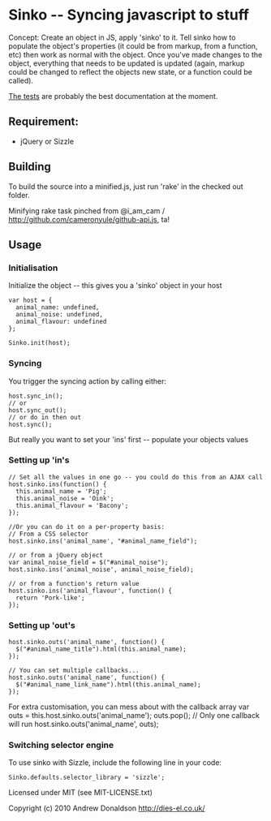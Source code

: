 # Sinko -- Syncing javascript to stuff

Concept: Create an object in JS, apply 'sinko' to it. Tell sinko how to populate the object's properties (it could be from markup, from a function, etc) then work as normal with the object. Once you've made changes to the object, everything that needs to be updated is updated (again, markup could be changed to reflect the objects new state, or a function could be called).

<a href="https://github.com/dies-el/sinko/tree/master/test">The tests</a> are probably the best documentation at the moment.

## Requirement:
* jQuery or Sizzle

## Building
To build the source into a minified.js, just run 'rake' in the checked out folder.

Minifying rake task pinched from @i_am_cam / http://github.com/cameronyule/github-api.js, ta!

## Usage

### Initialisation
Initialize the object -- this gives you a 'sinko' object in your host

    var host = {
      animal_name: undefined,
      animal_noise: undefined,
      animal_flavour: undefined
    };

    Sinko.init(host);

### Syncing
You trigger the syncing action by calling either:

    host.sync_in();
    // or
    host.sync_out();
    // or do in then out
    host.sync();

But really you want to set your 'ins' first -- populate your objects values

### Setting up 'in's
    // Set all the values in one go -- you could do this from an AJAX call
    host.sinko.ins(function() {
      this.animal_name = 'Pig';
      this.animal_noise = 'Oink';
      this.animal_flavour = 'Bacony';
    });

    //Or you can do it on a per-property basis:
    // From a CSS selector
    host.sinko.ins('animal_name', "#animal_name_field");

    // or from a jQuery object
    var animal_noise_field = $("#animal_noise");
    host.sinko.ins('animal_noise', animal_noise_field);

    // or from a function's return value
    host.sinko.ins('animal_flavour', function() {
      return 'Pork-like';
    });

### Setting up 'out's
    host.sinko.outs('animal_name', function() {
      $("#animal_name_title").html(this.animal_name);
    });

    // You can set multiple callbacks...
    host.sinko.outs('animal_name', function() {
      $("#animal_name_link_name").html(this.animal_name);
    });

For extra customisation, you can mess about with the callback array
    var outs = this.host.sinko.outs('animal_name');
    outs.pop(); // Only one callback will run
    host.sinko.outs('animal_name', outs);

### Switching selector engine
To use sinko with Sizzle, include the following line in your code:

    Sinko.defaults.selector_library = 'sizzle';

Licensed under MIT (see MIT-LICENSE.txt)

Copyright (c) 2010 Andrew Donaldson http://dies-el.co.uk/

